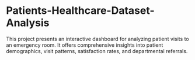 # Patients-Healthcare-Dataset-Analysis
This project presents an interactive dashboard for analyzing patient visits to an emergency room. It offers comprehensive insights into patient demographics, visit patterns, satisfaction rates, and departmental referrals.
